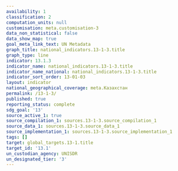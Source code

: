 ```yaml
---
availability: 1
classification: 2
computation_units: null
customisation: meta.customisation-3
data_non_statistical: false
data_show_map: true
goal_meta_link_text: UN Metadata
graph_title: national_indicators.13-1-3.title
graph_type: line
indicator: 13.1.3
indicator_name: national_indicators.13-1-3.title
indicator_name_national: national_indicators.13-1-3.title
indicator_sort_order: 13-01-03
layout: indicator
national_geographical_coverage: meta.Казахстан
permalink: /13-1-3/
published: true
reporting_status: complete
sdg_goal: '13'
source_active_1: true
source_compilation_1: sources.13-1-3.source_compilation_1
source_data_1: sources.13-1-3.source_data_1
source_implementation_1: sources.13-1-3.source_implementation_1
tags: []
target: global_targets.13-1.title
target_id: '13.1'
un_custodian_agency: UNISDR
un_designated_tier: '3'
---
```

